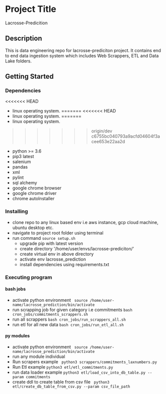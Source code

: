 # Project Title

Lacrosse-Predicition

## Description

This is data engineering repo for lacrosse-prediciton project. It contains end to end data ingestion system which includes Web Scrappers, ETL and Data Lake folders.
## Getting Started

### Dependencies

<<<<<<< HEAD
* linux operating system.
=======
<<<<<<< HEAD
* linux operating system.
=======
* linux operating system.
>>>>>>> origin/dev
>>>>>>> c6755bc040793a9acfd04604f3acee653e22aa2d
* python >= 3.6
* pip3 latest
* salenium
* pandas
* xml 
* pylint
* sql alchemy
* google chrome browser
* google chrome driver
* chrome autoInstaller

### Installing

* clone repo to any linux based env i.e aws instance, gcp cloud machine, ubuntu desktop etc.
* navigate to project root folder using terminal
* run command `source setup.sh`
    * upgrade pip with latest version 
    * create directory '/home/user/envs/lacrosse-prediciton/'
    * create virtual env in above directory
    * activate env lacrosse_prediction
    * install dependencies using requirements.txt

### Executing program


#### bash jobs
* activate python environment
``` source /home/user-name/lacrosse_prediction/bin/activate```
* run scrapping job for given category i.e commitments 
``` bash cron_jobs/commitments_scrappers.sh ```
* run all scrappers
``` bash cron_jobs/run_scrappers_all.sh ```
* run etl for all new data
``` bash cron_jobs/run_etl_all.sh ```


#### py modules
* activate python environment
``` source /home/user-name/lacrosse_prediction/bin/activate```
* run any module individual
* Run scrapers example
``` python3 scrappers/commitments_laxnumbers.py```
* Run Etl example
``` python3 etl/etl_commitments.py ```
* run data loader example 
``` python3 etl/load_csv_into_db_table.py --param commitments ```
* create ddl to create table from csv file
``` python3 etl/create_db_table_from_csv.py --param csv_file_path```
